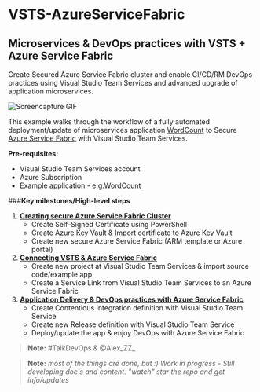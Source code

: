 # VSTS-AzureServiceFabric


## Microservices & DevOps practices with VSTS + Azure Service Fabric 


Create Secured Azure Service Fabric cluster and enable CI/CD/RM DevOps practices using Visual Studio Team Services and advanced upgrade of application microservices.

![Screencapture GIF](/images/vsts-asf-movie.gif)


This example walks through the workflow of a fully automated deployment/update of microservices application [WordCount](https://github.com/Azure-Samples/service-fabric-dotnet-getting-started/tree/master/Services/WordCount) to Secure [Azure Service Fabric](https://azure.microsoft.com/en-us/services/service-fabric/) with Visual Studio Team Services.

**Pre-requisites:**

- Visual Studio Team Services account
- Azure Subscription
- Example application - e.g.[WordCount](https://github.com/Azure-Samples/service-fabric-dotnet-getting-started/tree/master/Services/WordCount) 


###**Key milestones/High-level steps**

1. [**Creating secure Azure Service Fabric Cluster**](https://github.com/djzeka/VSTS-AzureServiceFabric/blob/master/docs/Creating%20secure%20Azure%20Service%20Fabric%20Cluster.md)
	- Create Self-Signed Certificate using PowerShell 
	- Create Azure Key Vault & Import certificate to Azure Key Vault
	- Create new secure Azure Service Fabric (ARM template or Azure portal)
2. [**Connecting VSTS & Azure Service Fabric**](https://github.com/djzeka/VSTS-AzureServiceFabric/blob/master/docs/Connecting%20VSTS%20%26%20Azure%20Service%20Fabric.md)
	- Create new project at Visual Studio Team Services & import source code/example app 
	- Create a Service Link from Visual Studio Team Services to an Azure Service Fabric
3. [**Application Delivery & DevOps practices with Azure Service Fabric**](https://github.com/djzeka/VSTS-AzureServiceFabric/blob/master/docs/Application%20Delivery%20%26%20DevOps%20practices%20with%20Azure%20Service%20Fabric.md)
	- Create Contentious Integration definition with Visual Studio Team Service
	- Create new Release definition with Visual Studio Team Service
	- Deploy/update the app & enjoy DevOps with Azure Service Fabric


> **Note:** #TalkDevOps & @Alex_ZZ_

> **Note:** *most of the things are done, but :) Work in progress - Still developing doc's and content. "watch" star the repo and get info/updates*
 

